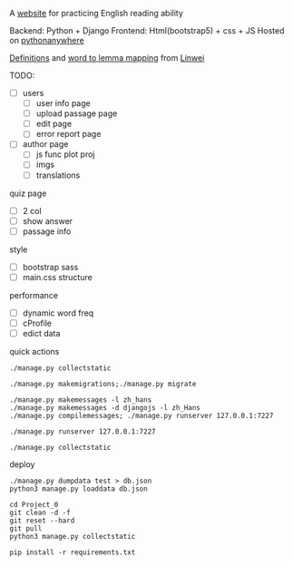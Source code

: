 A [website](https://adenchen27.pythonanywhere.com/index/) for practicing English reading ability

Backend: Python + Django
Frontend: Html(bootstrap5) + css + JS
Hosted on [pythonanywhere](https://www.pythonanywhere.com/)

[Definitions](https://github.com/skywind3000/ECDICT) and [word to lemma mapping](https://github.com/skywind3000/lemma.en) from [Linwei](https://github.com/skywind3000)



TODO:
- [ ] users
    - [ ] user info page
    - [ ] upload passage page
    - [ ] edit page
    - [ ] error report page
- [ ] author page
    - [ ] js func plot proj
    - [ ] imgs
    - [ ] translations

quiz page
- [ ] 2 col
- [ ] show answer
- [ ] passage info

style
- [ ] bootstrap sass
- [ ] main.css structure

performance
- [ ] dynamic word freq
- [ ] cProfile
- [ ] edict data

quick actions
```
./manage.py collectstatic

./manage.py makemigrations;./manage.py migrate

./manage.py makemessages -l zh_hans
./manage.py makemessages -d djangojs -l zh_Hans
./manage.py compilemessages; ./manage.py runserver 127.0.0.1:7227

./manage.py runserver 127.0.0.1:7227

./manage.py collectstatic

```

deploy
```
./manage.py dumpdata test > db.json
python3 manage.py loaddata db.json

cd Project_0
git clean -d -f
git reset --hard
git pull
python3 manage.py collectstatic

pip install -r requirements.txt
```



